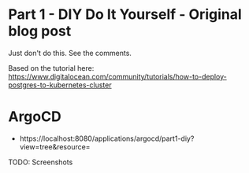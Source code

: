 # Part 1 - DIY Do It Yourself - Original blog post

Just don't do this. See the comments.

Based on the tutorial here: https://www.digitalocean.com/community/tutorials/how-to-deploy-postgres-to-kubernetes-cluster

# ArgoCD

- https://localhost:8080/applications/argocd/part1-diy?view=tree&resource=

TODO: Screenshots